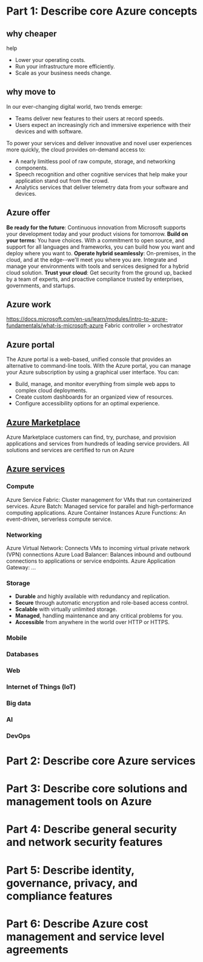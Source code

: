 # Part 1: Describe core Azure concepts
## why cheaper
help
- Lower your operating costs.
- Run your infrastructure more efficiently.
- Scale as your business needs change.

## why move to
In our ever-changing digital world, two trends emerge:
- Teams deliver new features to their users at record speeds.
- Users expect an increasingly rich and immersive experience with their devices and with software.

To power your services and deliver innovative and novel user experiences more quickly, the cloud provides on-demand access to:
- A nearly limitless pool of raw compute, storage, and networking components.
- Speech recognition and other cognitive services that help make your application stand out from the crowd.
- Analytics services that deliver telemetry data from your software and devices.

## Azure offer
**Be ready for the future**: Continuous innovation from Microsoft supports your development today and your product visions for tomorrow.
**Build on your terms**: You have choices. With a commitment to open source, and support for all languages and frameworks, you can build how you want and deploy where you want to.
**Operate hybrid seamlessly**: On-premises, in the cloud, and at the edge--we'll meet you where you are. Integrate and manage your environments with tools and services designed for a hybrid cloud solution.
**Trust your cloud**: Get security from the ground up, backed by a team of experts, and proactive compliance trusted by enterprises, governments, and startups.

## Azure work
https://docs.microsoft.com/en-us/learn/modules/intro-to-azure-fundamentals/what-is-microsoft-azure
Fabric controller > orchestrator

## Azure portal
The Azure portal is a web-based, unified console that provides an alternative to command-line tools. With the Azure portal, you can manage your Azure subscription by using a graphical user interface. You can:
- Build, manage, and monitor everything from simple web apps to complex cloud deployments.
- Create custom dashboards for an organized view of resources.
- Configure accessibility options for an optimal experience.

## [Azure Marketplace](https://azuremarketplace.microsoft.com/en-US/)
Azure Marketplace customers can find, try, purchase, and provision applications and services from hundreds of leading service providers. All solutions and services are certified to run on Azure

## [Azure services](https://docs.microsoft.com/en-us/learn/modules/intro-to-azure-fundamentals/tour-of-azure-services)
### Compute
Azure Service Fabric: Cluster management for VMs that run containerized services.
Azure Batch: Managed service for parallel and high-performance computing applications.
Azure Container Instances
Azure Functions: An event-driven, serverless compute service.

### Networking
Azure Virtual Network: Connects VMs to incoming virtual private network (VPN) connections
Azure Load Balancer: Balances inbound and outbound connections to applications or service endpoints.
Azure Application Gateway: 
...

### Storage
- **Durable** and highly available with redundancy and replication.
- **Secure** through automatic encryption and role-based access control.
- **Scalable** with virtually unlimited storage.
- **Managed**, handling maintenance and any critical problems for you.
- **Accessible** from anywhere in the world over HTTP or HTTPS.

### Mobile
### Databases
### Web
### Internet of Things (IoT)
### Big data
### AI
### DevOps







# Part 2: Describe core Azure services


# Part 3: Describe core solutions and management tools on Azure


# Part 4: Describe general security and network security features


# Part 5: Describe identity, governance, privacy, and compliance features


# Part 6: Describe Azure cost management and service level agreements














